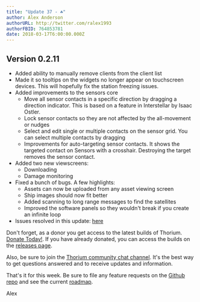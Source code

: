 ```yaml
---
title: "Update 37 - ☘️"
author: Alex Anderson
authorURL: http://twitter.com/ralex1993
authorFBID: 764853781
date: 2018-03-17T6:00:00.000Z
---
```


## Version 0.2.11

* Added ability to manually remove clients from the client list
* Made it so tooltips on the widgets no longer appear on touchscreen devices.
  This will hopefully fix the station freezing issues.
* Added improvements to the sensors core
  * Move all sensor contacts in a specific direction by dragging a direction
    indicator. This is based on a feature in Interstellar by Isaac Ostler.
  * Lock sensor contacts so they are not affected by the all-movement or nudges
  * Select and edit single or multiple contacts on the sensor grid. You can
    select multiple contacts by dragging
  * Improvements for auto-targeting sensor contacts. It shows the targeted
    contact on Sensors with a crosshair. Destroying the target removes the
    sensor contact.
* Added two new viewscreens:
  * Downloading
  * Damage monitoring
* Fixed a bunch of bugs. A few highlights:
  * Assets can now be uploaded from any asset viewing screen
  * Ship images should now fit better
  * Added scanning to long range messages to find the satellites
  * Improved the software panels so they wouldn't break if you create an
    infinite loop
* Issues resolved in this update:
  [here](https://github.com/Thorium-Sim/thorium/issues?utf8=✓&q=is%3Aissue+is%3Aclosed+closed%3A2018-03-11..2018-03-17)

Don't forget, as a donor you get access to the latest builds of Thorium.
[Donate Today!](/en/donate). If you have already donated, you can access the
builds on the [releases page](/en/releases).

Also, be sure to join the
[Thorium community chat channel](https://discord.gg/UvxTQZz). It's the best way
to get questions answered and to receive updates and information.

That's it for this week. Be sure to file any feature requests on the
[Github repo](https://github.com/Thorium-Sim/thorium/issues) and see the current
[roadmap](https://github.com/Thorium-Sim/thorium/projects/2).

Alex
